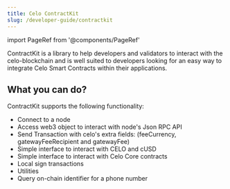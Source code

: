 ```yaml
---
title: Celo ContractKit
slug: /developer-guide/contractkit
---
```

import PageRef from '@components/PageRef'

ContractKit is a library to help developers and validators to interact with the celo-blockchain and is well suited to developers looking for an easy way to integrate Celo Smart Contracts within their applications.

## What you can do?

ContractKit supports the following functionality:

- Connect to a node
- Access web3 object to interact with node's Json RPC API
- Send Transaction with celo's extra fields: (feeCurrency, gatewayFeeRecipient and gatewayFee)
- Simple interface to interact with CELO and cUSD
- Simple interface to interact with Celo Core contracts
- Local sign transactions
- Utilities
- Query on-chain identifier for a phone number

<PageRef url="/developer-guide/contractkit/setup" pageName="Setup"/>

<PageRef url="/developer-guide/contractkit/usage" pageName="Using the kit"/>
